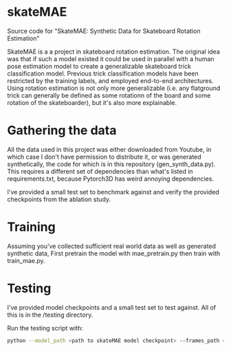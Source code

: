 # skateMAE

Source code for "SkateMAE: Synthetic Data for Skateboard Rotation Estimation"

SkateMAE is a a project in skateboard rotation estimation. The original idea
was that if such a model existed it could be used in parallel with a 
human pose estimation model to create a generalizable skateboard trick
classification model. Previous trick classification models have been restricted
by the training labels, and employed end-to-end architectures. Using rotation estimation
is not only more generalizable (i.e. any flatground trick can generally be defined
as some rotationn of the board and some rotation of the skateboarder), but it's also 
more explainable. 

# Gathering the data

All the data used in this project was either downloaded from Youtube, in which case I
don't have permission to distribute it, or was generated synthetically, the code for which 
is in this repository (gen_synth_data.py). This requires a different set of dependencies than what's 
listed in requirements.txt, because Pytorch3D has weird annoying dependencies. 

I've provided a small test set to benchmark against and verify
the provided checkpoints from the ablation study.

# Training

Assuming you've collected sufficient real world data as well as generated synthetic data,
First pretrain the model with mae_pretrain.py then train with train_mae.py.

# Testing

I've provided model checkpoints and a small test set to test against. All of this is in the /testing directory. 

Run the testing script with:

```bash
python --model_path <path to skateMAE model checkpoint> --frames_path <path to directory of test images> --poses_path <path to csv file containing rotation labels>
```
